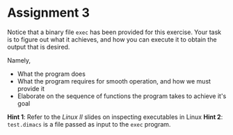 # Assignment 3
Notice that a binary file `exec` has been provided for this exercise. Your task is to figure out what it achieves, and how you can execute it to obtain the output that is desired. 

Namely,
* What the program does
* What the program requires for smooth operation, and how we must provide it
* Elaborate on the sequence of functions the program takes to achieve it's goal

**Hint 1**: Refer to the *Linux II* slides on inspecting executables in Linux
**Hint 2**: `test.dimacs` is a file passed as input to the `exec` program.
